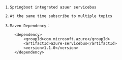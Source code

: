 
	1.Springboot integrated azuer servicebus
	
	2.At the same time subscribe to multiple topics
	
	3.Maven Dependency：
	
		<dependency>
			<groupId>com.microsoft.azure</groupId>
			<artifactId>azure-servicebus</artifactId>
			<version>1.1.0</version>
		</dependency>
